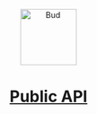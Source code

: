 <p align="center">
  <img alt="Bud" src="https://cdn.roots.io/app/uploads/logo-bud.svg" height="100">
</p>

<h1 align="center">
  <strong><a href="https://github.com/roots/bud-support/tree/master/docs/api">Public API</a>
</strong>
</h1>
